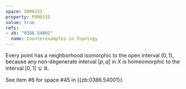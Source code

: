 ```yaml
---
space: S000153
property: P000155
value: true
refs:
- zb: "0386.54001"
  name: Counterexamples in Topology
---
```


Every point has a neighborhood isomorphic to the open interval $(0,1)$, because any non-degenerate interval $[p,q]$ in $X$ is homeomorphic to the interval $[0,1]\subseteq\mathbb R$.

See item #6 for space #45 in {{zb:0386.54001}}.
